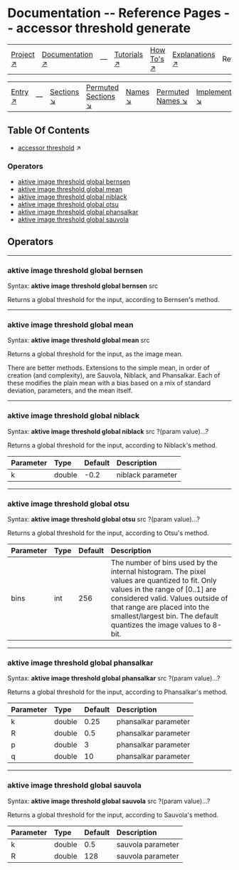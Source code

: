 # Documentation -- Reference Pages -- accessor threshold generate

||||||||
|---|---|---|---|---|---|---|
|[Project ↗](../../README.md)|[Documentation ↗](../index.md)|&mdash;|[Tutorials ↗](../tutorials.md)|[How To's ↗](../howtos.md)|[Explanations ↗](../explanations.md)|References|

||||||||
|---|---|---|---|---|---|---|
|[Entry ↗](index.md)|&mdash;|[Sections ↘](index.md#sectree)|[Permuted Sections ↘](bypsections.md)|[Names ↘](byname.md)|[Permuted Names ↘](bypnames.md)|[Implementations ↘](bylang.md)|

## Table Of Contents

  - [accessor threshold](accessor_threshold.md) ↗


### Operators

 - [aktive image threshold global bernsen](#image_threshold_global_bernsen)
 - [aktive image threshold global mean](#image_threshold_global_mean)
 - [aktive image threshold global niblack](#image_threshold_global_niblack)
 - [aktive image threshold global otsu](#image_threshold_global_otsu)
 - [aktive image threshold global phansalkar](#image_threshold_global_phansalkar)
 - [aktive image threshold global sauvola](#image_threshold_global_sauvola)

## Operators

---
### <a name='image_threshold_global_bernsen'></a> aktive image threshold global bernsen

Syntax: __aktive image threshold global bernsen__ src

Returns a global threshold for the input, according to Bernsen's method.


---
### <a name='image_threshold_global_mean'></a> aktive image threshold global mean

Syntax: __aktive image threshold global mean__ src

Returns a global threshold for the input, as the image mean.

There are better methods. Extensions to the simple mean, in order of creation (and complexity), are Sauvola, Niblack, and Phansalkar. Each of these modifies the plain mean with a bias based on a mix of standard deviation, parameters, and the mean itself.


---
### <a name='image_threshold_global_niblack'></a> aktive image threshold global niblack

Syntax: __aktive image threshold global niblack__ src ?(param value)...?

Returns a global threshold for the input, according to Niblack's method.

|Parameter|Type|Default|Description|
|:---|:---|:---|:---|
|k|double|-0.2|niblack parameter|

---
### <a name='image_threshold_global_otsu'></a> aktive image threshold global otsu

Syntax: __aktive image threshold global otsu__ src ?(param value)...?

Returns a global threshold for the input, according to Otsu's method.

|Parameter|Type|Default|Description|
|:---|:---|:---|:---|
|bins|int|256|The number of bins used by the internal histogram. The pixel values are quantized to fit. Only values in the range of [0..1] are considered valid. Values outside of that range are placed into the smallest/largest bin. The default quantizes the image values to 8-bit.|

---
### <a name='image_threshold_global_phansalkar'></a> aktive image threshold global phansalkar

Syntax: __aktive image threshold global phansalkar__ src ?(param value)...?

Returns a global threshold for the input, according to Phansalkar's method.

|Parameter|Type|Default|Description|
|:---|:---|:---|:---|
|k|double|0.25|phansalkar parameter|
|R|double|0.5|phansalkar parameter|
|p|double|3|phansalkar parameter|
|q|double|10|phansalkar parameter|

---
### <a name='image_threshold_global_sauvola'></a> aktive image threshold global sauvola

Syntax: __aktive image threshold global sauvola__ src ?(param value)...?

Returns a global threshold for the input, according to Sauvola's method.

|Parameter|Type|Default|Description|
|:---|:---|:---|:---|
|k|double|0.5|sauvola parameter|
|R|double|128|sauvola parameter|

